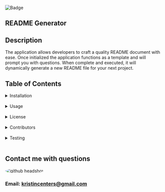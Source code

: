 

![Badge](https://img.shields.io/static/v1?label=GitHub_User&message=kristincenters&color=<COLOR>?style=plastic)

## README Generator

## Description

The application allows developers to craft a quality README document with ease. Once initialized the application functions as a template and will prompt you with questions. When complete and executed, it will dynamically generate a new README file for your next project.

## Table of Contents

<details>
  <summary>Installation</summary>

> npm i or install

</details>
<br>
<details>

  <summary>Usage</summary>

> Clone repo, secure git api token and install packages axios, inquirer and dotenv',

</details>
<br>
<details>

  <summary>License</summary>

> MIT


</details>
<br>
<details>

  <summary>Contributors</summary>

> Clone the reop and follow instructions

</details>
<br>
<details>

  <summary>Testing</summary>
  
Forking the repo
  
</details>
<br>

## Contact me with questions

<img style="border-radius: 50%" src="https://www.linkedin.com/in/kristincenters/?lipi=urn%3Ali%3Apage%3Ad_flagship3_feed%3B68ZYpVSoTT6e0i3UOXuQ3A%3D%3D" alt="github headshot">

### Email: kristincenters@gmail.com

